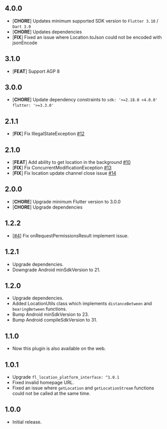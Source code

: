## 4.0.0

* [**CHORE**] Updates minimum supported SDK version to `Flutter 3.10` / `Dart 3.0`
* [**CHORE**] Updates dependencies
* [**FIX**] Fixed an issue where Location.toJson could not be encoded with jsonEncode

## 3.1.0

* [**FEAT**] Support AGP 8

## 3.0.0

* [**CHORE**] Update dependency constraints to `sdk: '>=2.18.0 <4.0.0'` `flutter: '>=3.3.0'`

## 2.1.1

* [**FIX**] Fix IllegalStateException [#12](https://github.com/Dev-hwang/flutter_location/issues/12)

## 2.1.0

* [**FEAT**] Add ability to get location in the background [#10](https://github.com/Dev-hwang/flutter_location/issues/10)
* [**FIX**] Fix ConcurrentModificationException [#13](https://github.com/Dev-hwang/flutter_location/issues/13)
* [**FIX**] Fix location update channel close issue [#14](https://github.com/Dev-hwang/flutter_location/issues/14)

## 2.0.0

* [**CHORE**] Upgrade minimum Flutter version to 3.0.0
* [**CHORE**] Upgrade dependencies

## 1.2.2

* [[#4](https://github.com/Dev-hwang/flutter_location/issues/4)] Fix onRequestPermissionsResult implement issue.

## 1.2.1

* Upgrade dependencies.
* Downgrade Android minSdkVersion to 21.

## 1.2.0

* Upgrade dependencies.
* Added LocationUtils class which implements `distanceBetween` and `bearingBetween` functions.
* Bump Android minSdkVersion to 23.
* Bump Android compileSdkVersion to 31.

## 1.1.0

* Now this plugin is also available on the web.

## 1.0.1

* Upgrade `fl_location_platform_interface: ^1.0.1`
* Fixed invalid homepage URL.
* Fixed an issue where `getLocation` and `getLocationStream` functions could not be called at the same time.

## 1.0.0

* Initial release.
